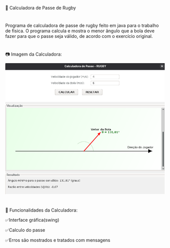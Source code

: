 :rugby_football: Calculadora de Passe de Rugby 
#
#
Programa de calculadora de passe de rugby feito em java para o trabalho de fisica. O programa calcula e mostra o menor ângulo que a bola deve fazer para que o passe seja válido, de acordo com o exercício original.
#
:camera: Imagem da Calculadora:

![Imagem da Calculadora](calculadora.png)
#
:wrench: Funcionalidades da Calculadora:

  :white_check_mark:Interface gráfica(swing)

  :white_check_mark:Calculo do passe

  :white_check_mark:Erros são mostrados e tratados com mensagens
